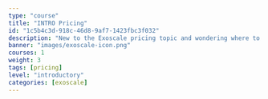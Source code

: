 ```yaml
---
type: "course"
title: "INTRO Pricing"
id: "1c5b4c3d-918c-46d8-9af7-1423fbc3f032"
description: "New to the Exoscale pricing topic and wondering where to begin? This Level 100 INTRO Pricing - Learning Path focuses on pricing only. It will help you learn the basics and the more sophisticated Exoscale pricing topics and enable you to calculate product pricing for a given scenario and the whole scenario."
banner: "images/exoscale-icon.png"
courses: 1
weight: 3
tags: [pricing]
level: "introductory"
categories: [exoscale]
---
```


